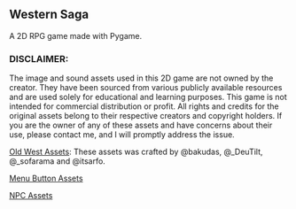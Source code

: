 ## Western Saga

A 2D RPG game made with Pygame.

### DISCLAIMER:

The image and sound assets used in this 2D game are not owned by the creator.
They have been sourced from various publicly available resources and are used solely for educational and learning purposes.
This game is not intended for commercial distribution or profit.
All rights and credits for the original assets belong to their respective creators and copyright holders.
If you are the owner of any of these assets and have concerns about their use, please contact me, and I will promptly address the issue.

[Old West Assets](https://bakudas.itch.io/generic-oldwest-pack): These assets was crafted by @bakudas, @\_DeuTilt, @\_sofarama and @itsarfo.

[Menu Button Assets](https://nectanebo.itch.io/menu-buttons)

[NPC Assets](https://szadiart.itch.io/3-direction-npc-characters)
